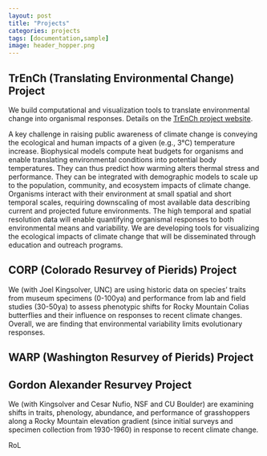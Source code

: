 ```yaml
---
layout: post
title: "Projects"
categories: projects
tags: [documentation,sample]
image: header_hopper.png
---
```

## TrEnCh (Translating Environmental Change) Project
We build computational and visualization tools to translate environmental change into organismal responses. Details on the [TrEnCh project website](https://www.trenchproject.com/).

A key challenge in raising public awareness of climate change is conveying the ecological and human impacts of a given (e.g., 3°C) temperature increase. Biophysical models compute heat budgets for organisms and enable translating environmental conditions into potential body temperatures.  They can thus predict how warming alters thermal stress and performance.  They can be integrated with demographic models to scale up to the population, community, and ecosystem impacts of climate change.  Organisms interact with their environment at small spatial and short temporal scales, requiring downscaling of most available data describing current and projected future environments.  The high temporal and spatial resolution data will enable quantifying organismal responses to both environmental means and variability.  We are developing tools for visualizing the ecological impacts of climate change that will be disseminated through education and outreach programs.

## CORP (Colorado Resurvey of Pierids) Project
We (with Joel Kingsolver, UNC) are using historic data on species’ traits from museum specimens (0-100ya) and performance from lab and field studies (30-50ya) to assess phenotypic shifts for Rocky Mountain Colias butterflies and their influence on responses to recent climate changes. Overall, we are finding that environmental variability limits evolutionary responses.

## WARP (Washington Resurvey of Pierids) Project

## Gordon Alexander Resurvey Project
We (with Kingsolver and Cesar Nufio, NSF and CU Boulder) are examining shifts in traits, phenology, abundance, and performance of grasshoppers along a Rocky Mountain elevation gradient (since initial surveys and specimen collection from 1930-1960) in response to recent climate change. 

RoL

